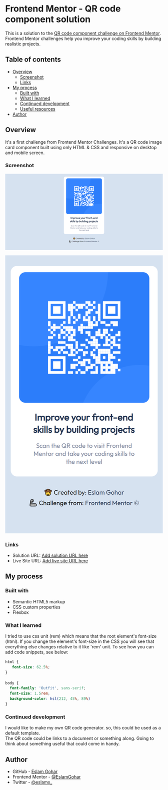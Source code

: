 # Frontend Mentor - QR code component solution

This is a solution to the [QR code component challenge on Frontend Mentor](https://www.frontendmentor.io/challenges/qr-code-component-iux_sIO_H). Frontend Mentor challenges help you improve your coding skills by building realistic projects. 

## Table of contents

- [Overview](#overview)
  - [Screenshot](#screenshot)
  - [Links](#links)
- [My process](#my-process)
  - [Built with](#built-with)
  - [What I learned](#what-i-learned)
  - [Continued development](#continued-development)
  - [Useful resources](#useful-resources)
- [Author](#author)


## Overview
It's a first challenge from Frontend Mentor Challenges.
It's a QR code image card component built using only HTML & CSS and responsive on desktop and mobile screen.

### Screenshot

![desktop-preview](./images/desktop-preview.png)

![mobile-preview](./images/mobile_preview.png)

### Links

- Solution URL: [Add solution URL here](https://your-solution-url.com)
- Live Site URL: [Add live site URL here](https://your-live-site-url.com)

## My process

### Built with

- Semantic HTML5 markup
- CSS custom properties
- Flexbox

### What I learned

I tried to use css unit (rem) which means that the root element's font-size (html).
If you change the <html> element's font-size in the CSS you will see that everything else changes relative to it
like 'rem' unit.
To see how you can add code snippets, see below:

```css
html {
   font-size: 62.5%;
}

body { 
  font-family: 'Outfit', sans-serif;
  font-size: 1.5rem;
  background-color: hsl(212, 45%, 89%)
}
```

### Continued development

I would like to make my own QR code generator. so, this could be used as a default template.\
The QR code could be links to a document or something along. Going to think about something useful that could come in handy.

## Author

- GitHub - [Eslam Gohar](https://github.com/EslamGohar)
- Frontend Mentor - [@EslamGohar](https://www.frontendmentor.io/profile/EslamGohar)
- Twitter - [@eslamx_](https://www.twitter.com/eslamx_)
